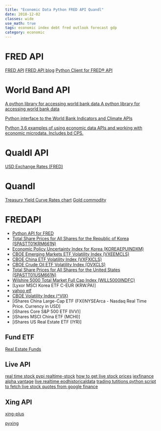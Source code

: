 ```yaml
---
title: "Economic Data Python FRED API Quandl"
date: 2018-12-02
classes: wide
use_math: true
tags: economic index debt fred outlook forecast gdp
category: economic
---
```


# FRED API
[FRED API](https://github.com/mortada/fredapi)
[FRED API blog](http://www.telafinance.com/blog/python-fred-excel.html)
[Python Client for FRED® API](https://github.com/avelkoski/FRB)

# World Band API
[A python library for accessing world bank data ](https://github.com/OliverSherouse/wbdata)
[A python library for accessing world bank data](https://blogs.worldbank.org/opendata/accessing-world-bank-data-apis-python-r-ruby-stata)

[Python interface to the World Bank Indicators and Climate APIs ](https://github.com/mattduck/wbpy)

[Python 3.6 examples of using economic data APIs and working with economic microdata. Includes bd CPS. ](https://github.com/bdecon/econ_data)

# Qualdl API
[USD Exchange Rates (FRED)](https://blog.quandl.com/api-for-currency-data)

# Quandl 
[Treasury Yield Curve Rates chart](https://www.quandl.com/data/USTREASURY/YIELD-Treasury-Yield-Curve-Rates)
[Gold commodity](https://blog.quandl.com/api-for-commodity-data?utm_source=google&utm_medium=organic&utm_campaign=&utm_content=category/api-usage-guides/page/2)

# FREDAPI
- [Python API for FRED](https://mortada.net/python-api-for-fred.html)
- [ Total Share Prices for All Shares for the Republic of Korea (SPASTT01KRM661N)](https://fred.stlouisfed.org/series/SPASTT01KRM661N)
- [Economic Policy Uncertainty Index for Korea (KOREAEPUINDXM)](https://fred.stlouisfed.org/series/KOREAEPUINDXM)
- [CBOE Emerging Markets ETF Volatility Index (VXEEMCLS)](https://fred.stlouisfed.org/series/VXEEMCLS)
- [CBOE China ETF Volatility Index (VXFXICLS)](https://fred.stlouisfed.org/series/VXFXICLS)
- [CBOE Crude Oil ETF Volatility Index (OVXCLS)](https://fred.stlouisfed.org/series/OVXCLS)
- [Total Share Prices for All Shares for the United States (SPASTT01USM661N)](https://fred.stlouisfed.org/series/SPASTT01USM661N)
- [Wilshire 5000 Total Market Full Cap Index (WILL5000INDFC)](https://fred.stlouisfed.org/series/WILL5000INDFC)
- [Lyxor MSCI Korea ETF C-EUR (KRW.PA)]
- [yahoo etf](https://finance.yahoo.com/lookup/etf?s=etf)
- [CBOE Volatility Index (^VIX)](https://finance.yahoo.com/quote/%5EVIX?p=^VIX&.tsrc=fin-srch)
- [iShares China Large-Cap ETF (FXI)NYSEArca - Nasdaq Real Time Price. Currency in USD]
- [iShares Core S&P 500 ETF (IVV)]
- [iShares MSCI China ETF (MCHI)]
- [iShares US Real Estate ETF (IYR)]


## Fund ETF
[Real Estate Funds ](https://money.usnews.com/funds/etfs/rankings/real-estate)

## Live API
[real time stock pypi realtime-stock](https://pypi.org/project/realtime-stock)
[how to get live stock prices](theautomatic.net/2018/07/31/how-to-get-live)
[iexfinance](https://pypi.org/project/iexfinance/)
[alpha vantage](https://www.alphavantage.co)
[live realtime eodhistoricaldata](https://eodhistoricaldata.com/knowledgebase)
[trading tutitions python script to fetch live stock quotes from google finance](tradingtuitions.com)


## Xing API
[xing-plus](https://github.com/sculove/xing-plus)

[pyxing](https://github.com/codejitsu/pyxing)


